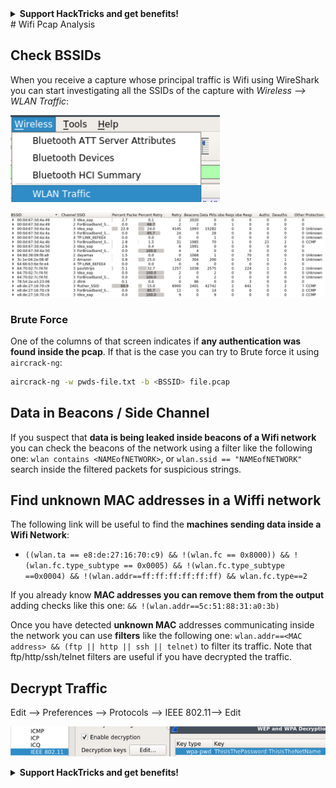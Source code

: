 <details> <summary><strong>Support HackTricks and get benefits!</strong></summary> Do you work in a **cybersecurity company**? Do you want to see your **company advertised in HackTricks**? or do you want to have access the **latest version of the PEASS or download HackTricks in PDF**? Check the [**SUBSCRIPTION PLANS**](https://github.com/sponsors/carlospolop)! Discover [**The PEASS Family**](https://opensea.io/collection/the-peass-family), our collection of exclusive [**NFTs**](https://opensea.io/collection/the-peass-family) Get the [**official PEASS & HackTricks swag**](https://peass.creator-spring.com) **Join the** [**💬**](https://emojipedia.org/speech-balloon/) [**Discord group**](https://discord.gg/hRep4RUj7f) or the [**telegram group**](https://t.me/peass) or **follow** me on **Twitter** [**🐦**](https://github.com/carlospolop/hacktricks/tree/7af18b62b3bdc423e11444677a6a73d4043511e9/\[https:/emojipedia.org/bird/README.md)[**@carlospolopm**](https://twitter.com/carlospolopm)**.** **Share your hacking tricks submitting PRs to the** [**hacktricks github repo**](https://github.com/carlospolop/hacktricks)**.** </details>
# Wifi Pcap Analysis

## Check BSSIDs

When you receive a capture whose principal traffic is Wifi using WireShark you can start investigating all the SSIDs of the capture with _Wireless --> WLAN Traffic_:

![](<../../../.gitbook/assets/image (424).png>)

![](<../../../.gitbook/assets/image (425).png>)

### Brute Force

One of the columns of that screen indicates if **any authentication was found inside the pcap**. If that is the case you can try to Brute force it using `aircrack-ng`:

```bash
aircrack-ng -w pwds-file.txt -b <BSSID> file.pcap
```

## Data in Beacons / Side Channel

If you suspect that **data is being leaked inside beacons of a Wifi network** you can check the beacons of the network using a filter like the following one: `wlan contains <NAMEofNETWORK>`, or `wlan.ssid == "NAMEofNETWORK"` search inside the filtered packets for suspicious strings.

## Find unknown MAC addresses in a Wiffi network

The following link will be useful to find the **machines sending data inside a Wifi Network**:

* `((wlan.ta == e8:de:27:16:70:c9) && !(wlan.fc == 0x8000)) && !(wlan.fc.type_subtype == 0x0005) && !(wlan.fc.type_subtype ==0x0004) && !(wlan.addr==ff:ff:ff:ff:ff:ff) && wlan.fc.type==2`

If you already know **MAC addresses you can remove them from the output** adding checks like this one: `&& !(wlan.addr==5c:51:88:31:a0:3b)`

Once you have detected **unknown MAC** addresses communicating inside the network you can use **filters** like the following one: `wlan.addr==<MAC address> && (ftp || http || ssh || telnet)` to filter its traffic. Note that ftp/http/ssh/telnet filters are useful if you have decrypted the traffic.

## Decrypt Traffic

Edit --> Preferences --> Protocols --> IEEE 802.11--> Edit

![](<../../../.gitbook/assets/image (426).png>)



<details> <summary><strong>Support HackTricks and get benefits!</strong></summary> Do you work in a **cybersecurity company**? Do you want to see your **company advertised in HackTricks**? or do you want to have access the **latest version of the PEASS or download HackTricks in PDF**? Check the [**SUBSCRIPTION PLANS**](https://github.com/sponsors/carlospolop)! Discover [**The PEASS Family**](https://opensea.io/collection/the-peass-family), our collection of exclusive [**NFTs**](https://opensea.io/collection/the-peass-family) Get the [**official PEASS & HackTricks swag**](https://peass.creator-spring.com) **Join the** [**💬**](https://emojipedia.org/speech-balloon/) [**Discord group**](https://discord.gg/hRep4RUj7f) or the [**telegram group**](https://t.me/peass) or **follow** me on **Twitter** [**🐦**](https://github.com/carlospolop/hacktricks/tree/7af18b62b3bdc423e11444677a6a73d4043511e9/\[https:/emojipedia.org/bird/README.md)[**@carlospolopm**](https://twitter.com/carlospolopm)**.** **Share your hacking tricks submitting PRs to the** [**hacktricks github repo**](https://github.com/carlospolop/hacktricks)**.** </details>
